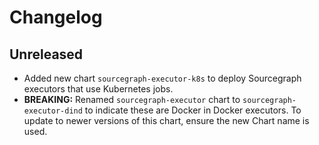 # Changelog

<!-- START CHANGELOG -->
## Unreleased

* Added new chart `sourcegraph-executor-k8s` to deploy Sourcegraph executors that use Kubernetes jobs.
* **BREAKING:** Renamed `sourcegraph-executor` chart to `sourcegraph-executor-dind` to indicate these are Docker in Docker executors. To update to newer versions of this chart, ensure the new Chart name is used.
